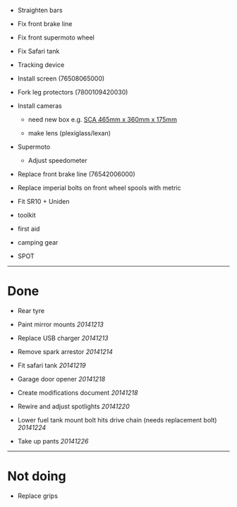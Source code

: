 * Straighten bars

* Fix front brake line

* Fix front supermoto wheel

* Fix Safari tank

* Tracking device

* Install screen (76508065000)

* Fork leg protectors (7800109420030)

* Install cameras

    * need new box e.g. [SCA 465mm x 360mm x 175mm](http://www.supercheapauto.com.au/online-store/products/SCA-Safe-Case-465x360x175mm.aspx?pid=326045#Recommendations)

    * make lens (plexiglass/lexan)

* Supermoto

    * Adjust speedometer

* Replace front brake line (76542006000)

* Replace imperial bolts on front wheel spools with metric

* Fit SR10 + Uniden

* toolkit

* first aid

* camping gear

* SPOT

----

# Done

* Rear tyre

* Paint mirror mounts *20141213*

* Replace USB charger *20141213*

* Remove spark arrestor *20141214*

* Fit safari tank *20141219*

* Garage door opener *20141218*

* Create modifications document *20141218*

* Rewire and adjust spotlights *20141220*

* Lower fuel tank mount bolt hits drive chain (needs replacement bolt) *20141224*

* Take up pants *20141226*

----

# Not doing

* Replace grips
